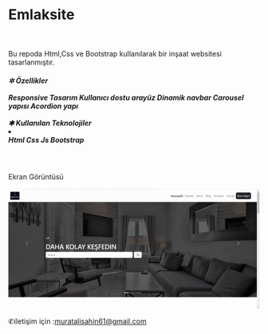 
# Emlaksite
  <br> <br>
Bu repoda Html,Css ve Bootstrap kullanılarak bir inşaat websitesi tasarlanmıştır.
<h5>
✲ Özellikler
  <br> <br>
Responsive Tasarım
Kullanıcı dostu arayüz
Dinamik navbar
Carousel yapısı
Acordion yapı
    <br> <br>
✱ Kullanılan Teknolojiler
  <li></li>
Html
Css
Js
Bootstrap
</li>
</h5><br> <br>
Ekran Görüntüsü


![alt text](Emlak-gif-3.gif)


✆iletişim için :muratalisahin61@gmail.com
